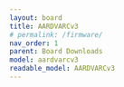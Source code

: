 ```yaml
---
layout: board
title: AARDVARCv3
# permalink: /firmware/
nav_order: 1
parent: Board Downloads
model: aardvarcv3
readable_model: AARDVARCv3
---
```

